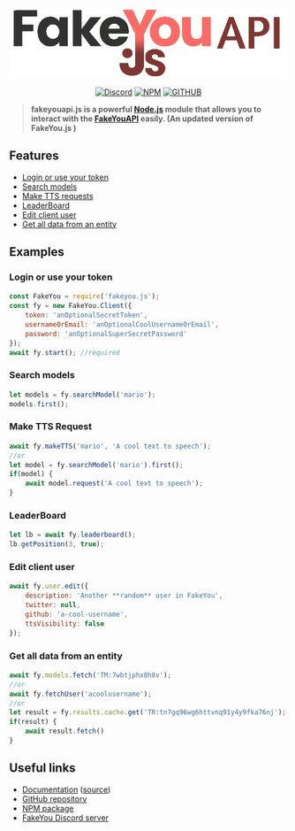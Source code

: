 <div align="center">
    <p><a href="https://fakeyou.js.org"><img src="./icon.png" width="640"/></a></p>
	<p><a href="https://discord.gg/H72KFXm"><img src="https://img.shields.io/static/v1?label=DISCORD&message=FakeYou&color=7289da&style=for-the-badge" alt="Discord" /></a> <a href="https://www.npmjs.com/package/fakeyou.js"><img src="https://img.shields.io/npm/v/fakeyou.js?label=NPM&color=red&style=for-the-badge" alt="NPM" /></a> <a href="https://github.com/leunamcrack/fakeyou.js"><img src="https://img.shields.io/github/license/leunamcrack/fakeyou.js?style=for-the-badge" alt="GITHUB" /></a>
	</p>
</div>

> **fakeyouapi.js is a powerful [Node.js](https://nodejs.org) module that allows you to interact with the [FakeYouAPI](https://docs.fakeyou.com) easily. (An updated version of FakeYou.js )**

## Features
* [Login or use your token](#login-or-use-your-token)
* [Search models](#search-models)
* [Make TTS requests](#make-tts-request)
* [LeaderBoard](#leaderboard)
* [Edit client user](#edit-client-user)
* [Get all data from an entity](#get-all-data-from-an-entity)

## Examples
### Login or use your token
```js
const FakeYou = require('fakeyou.js');
const fy = new FakeYou.Client({
    token: 'anOptionalSecretToken',
    usernameOrEmail: 'anOptionalCoolUsernameOrEmail',
    password: 'anOptionalSuperSecretPassword'
});
await fy.start(); //required
```

### Search models
```js
let models = fy.searchModel('mario');
models.first();
```

### Make TTS Request
```js
await fy.makeTTS('mario', 'A cool text to speech');
//or
let model = fy.searchModel('mario').first();
if(model) {
    await model.request('A cool text to speech');
}
```

### LeaderBoard
```js
let lb = await fy.leaderboard();
lb.getPosition(3, true);
```

### Edit client user
```js
await fy.user.edit({
    description: 'Another **random** user in FakeYou',
    twitter: null,
    github: 'a-cool-username',
    ttsVisibility: false
});
```

### Get all data from an entity
```js
await fy.models.fetch('TM:7wbtjphx8h8v');
//or
await fy.fetchUser('acoolusername');
//or
let result = fy.results.cache.get('TR:tn7gq96wg6httvnq91y4y9fka76nj');
if(result) {
    await result.fetch()
}
```

## Useful links
+ [Documentation](https://fakeyou.js.org) ([source](https://github.com/leunamcrack/fakeyou.js/tree/docs))
+ [GitHub repository](https://github.com/leunamcrack/fakeyou.js)
+ [NPM package](https://www.npmjs.com/package/fakeyou.js)
+ [FakeYou Discord server](https://discord.gg/H72KFXm)
